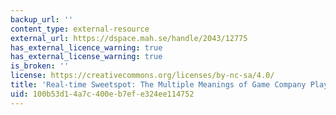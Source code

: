```yaml
---
backup_url: ''
content_type: external-resource
external_url: https://dspace.mah.se/handle/2043/12775
has_external_licence_warning: true
has_external_license_warning: true
is_broken: ''
license: https://creativecommons.org/licenses/by-nc-sa/4.0/
title: 'Real-time Sweetspot: The Multiple Meanings of Game Company Playtests'
uid: 100b53d1-4a7c-400e-b7ef-e324ee114752
---
```

